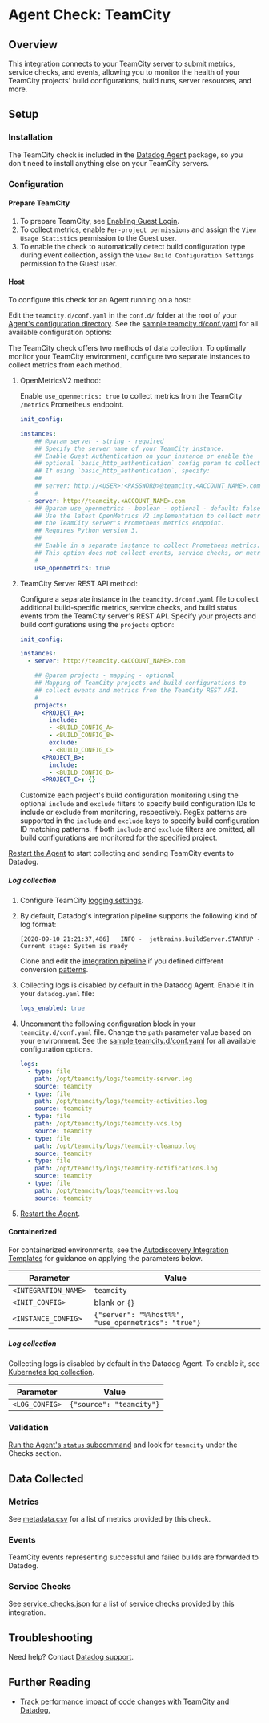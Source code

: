 # Agent Check: TeamCity

## Overview

This integration connects to your TeamCity server to submit metrics, service checks, and events, allowing you to monitor the health of your TeamCity projects' build configurations, build runs, server resources, and more.

## Setup

### Installation

The TeamCity check is included in the [Datadog Agent][1] package, so you don't need to install anything else on your TeamCity servers.

### Configuration

#### Prepare TeamCity

1. To prepare TeamCity, see [Enabling Guest Login][2].
2. To collect metrics, enable `Per-project permissions` and assign the `View Usage Statistics` permission to the Guest user.
3. To enable the check to automatically detect build configuration type during event collection, assign the `View Build Configuration Settings` permission to the Guest user. 

<!-- xxx tabs xxx -->
<!-- xxx tab "Host" xxx -->

#### Host

To configure this check for an Agent running on a host:

Edit the `teamcity.d/conf.yaml` in the `conf.d/` folder at the root of your [Agent's configuration directory][3]. See the [sample teamcity.d/conf.yaml][4] for all available configuration options:

The TeamCity check offers two methods of data collection. To optimally monitor your TeamCity environment, configure two separate instances to collect metrics from each method. 

1. OpenMetricsV2 method:

   Enable `use_openmetrics: true` to collect metrics from the TeamCity `/metrics` Prometheus endpoint.


   ```yaml
   init_config:
   
   instances:
       ## @param server - string - required
       ## Specify the server name of your TeamCity instance.
       ## Enable Guest Authentication on your instance or enable the
       ## optional `basic_http_authentication` config param to collect data.
       ## If using `basic_http_authentication`, specify:
       ##
       ## server: http://<USER>:<PASSWORD>@teamcity.<ACCOUNT_NAME>.com
       #
     - server: http://teamcity.<ACCOUNT_NAME>.com
       ## @param use_openmetrics - boolean - optional - default: false
       ## Use the latest OpenMetrics V2 implementation to collect metrics from
       ## the TeamCity server's Prometheus metrics endpoint.
       ## Requires Python version 3.
       ##
       ## Enable in a separate instance to collect Prometheus metrics.
       ## This option does not collect events, service checks, or metrics from the TeamCity REST API.
       #
       use_openmetrics: true
   ```

2. TeamCity Server REST API method:

   Configure a separate instance in the `teamcity.d/conf.yaml` file to collect additional build-specific metrics, service checks, and build status events from the TeamCity server's REST API. Specify your projects and build configurations using the `projects` option:


   ```yaml
   init_config:
   
   instances:
     - server: http://teamcity.<ACCOUNT_NAME>.com
   
       ## @param projects - mapping - optional
       ## Mapping of TeamCity projects and build configurations to
       ## collect events and metrics from the TeamCity REST API.
       #
       projects:
         <PROJECT_A>:
           include:    
           - <BUILD_CONFIG_A>
           - <BUILD_CONFIG_B>
           exclude:
           - <BUILD_CONFIG_C>
         <PROJECT_B>:
           include:
           - <BUILD_CONFIG_D>
         <PROJECT_C>: {}
   ```


   Customize each project's build configuration monitoring using the optional `include` and `exclude` filters to specify build configuration IDs to include or exclude from monitoring, respectively. RegEx patterns are supported in the `include` and `exclude` keys to specify build configuration ID matching patterns. If both `include` and `exclude` filters are omitted, all build configurations are monitored for the specified project. 


[Restart the Agent][5] to start collecting and sending TeamCity events to Datadog.

##### Log collection

1. Configure TeamCity [logging settings][6].

2. By default, Datadog's integration pipeline supports the following kind of log format:

   ```text
   [2020-09-10 21:21:37,486]   INFO -  jetbrains.buildServer.STARTUP - Current stage: System is ready
   ```

   Clone and edit the [integration pipeline][7] if you defined different conversion [patterns][8].

3. Collecting logs is disabled by default in the Datadog Agent. Enable it in your `datadog.yaml` file:

   ```yaml
   logs_enabled: true
   ```

4. Uncomment the following configuration block in your `teamcity.d/conf.yaml` file. Change the `path` parameter value based on your environment. See the [sample teamcity.d/conf.yaml][4] for all available configuration options.

   ```yaml
   logs:
     - type: file
       path: /opt/teamcity/logs/teamcity-server.log
       source: teamcity
     - type: file
       path: /opt/teamcity/logs/teamcity-activities.log
       source: teamcity
     - type: file
       path: /opt/teamcity/logs/teamcity-vcs.log
       source: teamcity
     - type: file
       path: /opt/teamcity/logs/teamcity-cleanup.log
       source: teamcity
     - type: file
       path: /opt/teamcity/logs/teamcity-notifications.log
       source: teamcity
     - type: file
       path: /opt/teamcity/logs/teamcity-ws.log
       source: teamcity
   ```

5. [Restart the Agent][5].

<!-- xxz tab xxx -->
<!-- xxx tab "Containerized" xxx -->

#### Containerized

For containerized environments, see the [Autodiscovery Integration Templates][9] for guidance on applying the parameters below.

| Parameter            | Value                                                                                             |
| -------------------- | ------------------------------------------------------------------------------------------------- |
| `<INTEGRATION_NAME>` | `teamcity`                                                                                        |
| `<INIT_CONFIG>`      | blank or `{}`                                                                                     |
| `<INSTANCE_CONFIG>`  | `{"server": "%%host%%", "use_openmetrics": "true"}`                                               |

##### Log collection

Collecting logs is disabled by default in the Datadog Agent. To enable it, see [Kubernetes log collection][10].

| Parameter      | Value                                                |
| -------------- | ---------------------------------------------------- |
| `<LOG_CONFIG>` | `{"source": "teamcity"}` |

<!-- xxz tab xxx -->
<!-- xxz tabs xxx -->

### Validation

[Run the Agent's `status` subcommand][11] and look for `teamcity` under the Checks section.

## Data Collected

### Metrics

See [metadata.csv][14] for a list of metrics provided by this check.

### Events

TeamCity events representing successful and failed builds are forwarded to Datadog.

### Service Checks

See [service_checks.json][15] for a list of service checks provided by this integration.

## Troubleshooting

Need help? Contact [Datadog support][12].

## Further Reading

- [Track performance impact of code changes with TeamCity and Datadog.][13]

[1]: https://app.datadoghq.com/account/settings#agent
[2]: https://confluence.jetbrains.com/display/TCD9/Enabling+Guest+Login
[3]: https://docs.datadoghq.com/agent/guide/agent-configuration-files/#agent-configuration-directory
[4]: https://github.com/DataDog/integrations-core/blob/master/teamcity/datadog_checks/teamcity/data/conf.yaml.example
[5]: https://docs.datadoghq.com/agent/guide/agent-commands/#start-stop-and-restart-the-agent
[6]: https://www.jetbrains.com/help/teamcity/teamcity-server-logs.html
[7]: https://docs.datadoghq.com/logs/processing/#integration-pipelines
[8]: https://logging.apache.org/log4j/2.x/manual/layouts.html#Patterns
[9]: https://docs.datadoghq.com/agent/kubernetes/integrations/
[10]: https://docs.datadoghq.com/agent/kubernetes/log/
[11]: https://docs.datadoghq.com/agent/guide/agent-commands/#agent-status-and-information
[12]: https://docs.datadoghq.com/help/
[13]: https://www.datadoghq.com/blog/track-performance-impact-of-code-changes-with-teamcity-and-datadog
[14]: https://github.com/DataDog/integrations-core/blob/master/teamcity/metadata.csv
[15]: https://github.com/DataDog/integrations-core/blob/master/teamcity/assets/service_checks.json